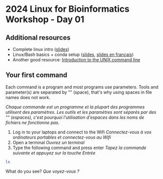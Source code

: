 # 2024 Linux for Bioinformatics Workshop - Day 01

## Additional resources
* Complete linux intro ([slides](https://docs.google.com/presentation/d/1wjtThgODtdrX_HO-tALuwGmWwAFwuc5qyjJJjeod-zU/edit?usp=sharing))
* Linux/Bash basics + conda setup ([slides](https://docs.google.com/presentation/d/14xELo7lDbd-FYuy144ZDK1tV_ZBdBYun_COelrKYWps/edit?usp=sharing), [slides en français](https://docs.google.com/presentation/d/12nda1yGlGqZ9hVcBAwkdw1lw7EPgjXLFdJswJo3mll4/edit?usp=sharing))
* Another good resource: [Introduction to the UNIX command line](https://ngs-docs.github.io/2021-august-remote-computing/introduction-to-the-unix-command-line.html)

## Your first command
Each command is a program and most programs use parameters. Tools and parameter(s) are separated by "" (space), that's why using spaces in file names does not work. 

_Chaque commande est un programme et la plupart des programmes utilisent des paramètres. Les outils et les paramètres sont séparés par des "" (espaces), c'est pourquoi l'utilisation d'espaces dans les noms de fichiers ne fonctionne pas._

1. Log in to your laptops and connect to the Wifi _Connectez-vous à vos ordinateurs portables et connectez-vous au Wifi_
2. Open a terminal _Ouvrez un terminal_
3. Type the following command and press enter _Tapez la commande suivante et appuyez sur la touche Entrée_

```bash
ls
```

What do you see? _Que voyez-vous ?_
